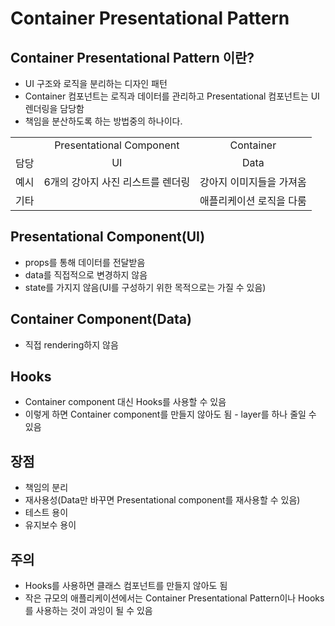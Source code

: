 # Container Presentational Pattern

## Container Presentational Pattern 이란?
* UI 구조와 로직을 분리하는 디자인 패턴
* Container 컴포넌트는 로직과 데이터를 관리하고 Presentational 컴포넌트는 UI 렌더링을 담당함
* 책임을 분산하도록 하는 방법중의 하나이다.


|    |                          |                |
|:--:|:------------------------:|:--------------:|
|    | Presentational Component |   Container    |
| 담당 |            UI            |      Data      |
| 예시 |   6개의 강아지 사진 리스트를 렌더링    | 강아지 이미지들을 가져옴  |
| 기타 |                          | 애플리케이션 로직을 다룸  |

## Presentational Component(UI)
* props를 통해 데이터를 전달받음
* data를 직접적으로 변경하지 않음
* state를 가지지 않음(UI를 구성하기 위한 목적으로는 가질 수 있음)

## Container Component(Data)
* 직접 rendering하지 않음

## Hooks
* Container component 대신 Hooks를 사용할 수 있음
* 이렇게 하면 Container component를 만들지 않아도 됨 - layer를 하나 줄일 수 있음

## 장점
* 책임의 분리
* 재사용성(Data만 바꾸면 Presentational component를 재사용할 수 있음)
* 테스트 용이
* 유지보수 용이

## 주의
* Hooks를 사용하면 클래스 컴포넌트를 만들지 않아도 됨
* 작은 규모의 애플리케이션에서는 Container Presentational Pattern이나 Hooks를 사용하는 것이 과잉이 될 수 있음 










